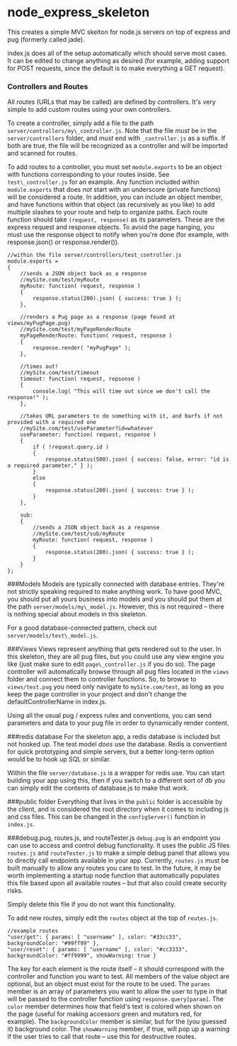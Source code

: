 # node\_express\_skeleton
This creates a simple MVC skelton for node.js servers on top of express and pug (formerly called jade).

index.js does all of the setup automatically which should serve most cases. It can be edited to change anything as desired (for example, adding support for POST requests, since the default is to make everything a GET request).

### Controllers and Routes
All routes (URLs that may be called) are defined by controllers. It's very simple to add custom routes using your own controllers.

To create a controller, simply add a file to the path `server/controllers/my\_controller.js`. Note that the file *must* be in the `server/controllers` folder, and *must* end with `_controller.js` as a suffix. If both are true, the file will be recognized as a controller and will be imported and scanned for routes.

To add routes to a controller, you must set `module.exports` to be an object with functions corresponding to your routes inside. See `test\_controller.js` for an example. Any function included within `module.exports` that does *not* start with an underscore (private functions) will be considered a route. In addition, you can include an object member, and have functions within that object (as recursively as you like) to add multiple slashes to your route and help to organize paths. Each route function should take `(request, response)` as its parameters. These are the express request and response objects. To avoid the page hanging, you must use the response object to notify when you're done (for example, with response.json() or response.render()).

    //within the file server/controllers/test_controller.js
    module.exports =
    {
        //sends a JSON object back as a response
        //mySite.com/test/myRoute
        myRoute: function( request, response )
        {
            response.status(200).json( { success: true } );
        },
    
        //renders a Pug page as a response (page found at views/myPugPage.pug)
        //mySite.com/test/myPageRenderRoute
        myPageRenderRoute: function( request, response )
        {
            response.render( "myPugPage" );
        },
    
        //times out!
        //mySite.com/test/timeout    
        timeout: function( request, repsonse )
        {
            console.log( "This will time out since we don't call the response!" );
        },
    
        //takes URL parameters to do something with it, and barfs if not provided with a required one
        //mySite.com/test/useParameter?id=whatever
        useParameter: function( request, response )
        {
            if ( !request.query.id )
            {
                response.status(500).json( { success: false, error: "id is a required parameter." } );
            }
            else
            {
                response.status(200).json( { success: true } );
            }
        },
    
        sub:
        {
            //sends a JSON object back as a response
            //mySite.com/test/sub/myRoute
            myRoute: function( request, response )
            {
                response.status(200).json( { success: true } );
            }
        }
    };

###Models
Models are typically connected with database entries. They're not strictly speaking required to make anything work. To have good MVC, you should put all yours business into models and you should put them at the path `server/models/my\_model.js`. However, this is not required – there is nothing special about models in this skeleton.

For a good database-connected pattern, check out `server/models/test\_model.js`.

###Views
Views represent anything that gets rendered out to the user. In this skeleton, they are all pug files, but you could use any view engine you like (just make sure to edit `page\_controller.js` if you do so). The page controller will automatically browse through all pug files located in the `views` folder and connect them to controller functions. So, to browse to `views/test.pug` you need only navigate to `mySite.com/test`, as long as you keep the page controller in your project and don't change the defaultControllerName in index.js.

Using all the usual pug / express rules and conventions, you can send parameters and data to your pug file in order to dynamically render content.

###redis database
For the skeleton app, a redis database is included but not hooked up. The test model *does* use the database. Redis is conventient for quick prototyping and simple servers, but a better long-term option would be to hook up SQL or similar.

Within the file `server/database.js` is a wrapper for redis use. You can start building your app using this, then if you switch to a different sort of db you can simply edit the contents of database.js to make that work.

###public folder
Everything that lives in the `public` folder is accessible by the client, and is considered the root directory when it comes to including js and css files. This can be changed in the `configServer()` function in `index.js`.

###debug.pug, routes.js, and routeTester.js
`debug.pug` is an endpoint you can use to access and control debug functionality. It uses the public JS files `routes.js` and `routeTester.js` to make a simple debug panel that allows you to directly call endpoints available in your app. Currently, `routes.js` must be built manually to allow any routes you care to test. In the future, it may be worth implementing a startup node function that automatically populates this file based upon all available routes – but that also could create security risks.

Simply delete this file if you do not want this functionality.

To add new routes, simply edit the `routes` object at the top of `routes.js`.

    //example routes
    "user/get": { params: [ "username" ], color: "#33cc33", backgroundColor: "#99ff99" },
    "user/reset": { params: [ "username" ], color: "#cc3333", backgroundColor: "#ff9999", showWarning: true }

The key for each element is the route itself – it should correspond with the controller and function you want to test. All members of the value object are optional, but an object must exist for the route to be used. The `params` member is an array of parameters you want to allow the user to type in that will be passed to the controller function using `response.query[param]`. The `color` member determines how that field's text is colored when shown on the page (useful for making accessors green and mutators red, for example). The `backgroundColor` member is similar, but for the (you guessed it) background color. The `showWarning` member, if true, will pop up a warning if the user tries to call that route – use this for destructive routes.